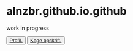 # alnzbr.github.io.github
work in progress 
<!DOCTYPE html>
<html lang="en">
  <head>
    <meta charset="UTF-8" />
    <meta name="viewport" content="width=device-width, initial-scale=1.0" />
    <title>Den bedste kage opskrift.</title>
  <body>  <button> <a href="Jeg hedder allan er 18 år og går på HTX">Profil.</a> </button></body>

</body>

</ul>
  </body>
  <button> <a href="https://mummum.dk/chokoladekage-uden-aeg/"> Kage opskrift.</a> </button>
</html>
